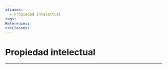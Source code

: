 ```yaml
---
aliases:
  - Propiedad intelectual
tags:
References:
cssclasses:
---
```

# Propiedad intelectual

***